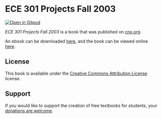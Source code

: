 # ECE 301 Projects Fall 2003

[![Open in Gitpod](https://gitpod.io/button/open-in-gitpod.svg)](https://gitpod.io/from-referrer/)

_ECE 301 Projects Fall 2003_ is a book that was published on [cnx.org](https://cnx.org/).

An ebook can be downloaded [here](https://github.com/cnx-user-books/cnxbook-ece-301-projects-fall-2003/releases/latest), and the book can be viewed online [here](https://github.com/cnx-user-books/cnxbook-ece-301-projects-fall-2003/releases/latest).

## License
This book is available under the [Creative Commons Attribution License](./LICENSE) license.

## Support
If you would like to support the creation of free textbooks for students, your [donations are welcome](https://riceconnect.rice.edu/donation/support-openstax-banner).

